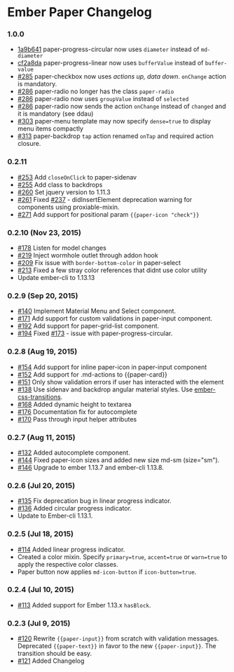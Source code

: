 # Ember Paper Changelog

### 1.0.0
- [1a9b641](https://github.com/miguelcobain/ember-paper/commit/1a9b6411a8ca30f3e9440d8585dc0f1ff4ff7649) paper-progress-circular now uses `diameter` instead of `md-diameter`
- [cf2a8da](https://github.com/miguelcobain/ember-paper/commit/cf2a8da350ea805e11eef36914ae76213b4c9f24) paper-progress-linear now uses `bufferValue` instead of `buffer-value`
- [#285](https://github.com/miguelcobain/ember-paper/pull/285) paper-checkbox now uses *actions up, data down*. `onChange` action is mandatory.
- [#286](https://github.com/miguelcobain/ember-paper/pull/286) paper-radio no longer has the class `paper-radio`
- [#286](https://github.com/miguelcobain/ember-paper/pull/286) paper-radio now uses `groupValue` instead of `selected`
- [#286](https://github.com/miguelcobain/ember-paper/pull/286) paper-radio now sends the action `onChange` instead of `changed` and it is mandatory (see ddau)
- [#303](https://github.com/miguelcobain/ember-paper/pull/303) paper-menu template may now specify `dense=true` to display menu items compactly
- [#313](https://github.com/miguelcobain/ember-paper/pull/313) paper-backdrop `tap` action renamed `onTap` and required action closure.

### 0.2.11

- [#253](https://github.com/miguelcobain/ember-paper/pull/253) Add `closeOnClick` to paper-sidenav
- [#255](https://github.com/miguelcobain/ember-paper/pull/255) Add class to backdrops
- [#260](https://github.com/miguelcobain/ember-paper/pull/260) Set jquery version to 1.11.3
- [#261](https://github.com/miguelcobain/ember-paper/pull/261) Fixed [#237](https://github.com/miguelcobain/ember-paper/issues/237) - didInsertElement deprecation warning for components using proxiable-mixin.
- [#271](https://github.com/miguelcobain/ember-paper/pull/271) Add support for positional param `{{paper-icon "check"}}`

### 0.2.10 (Nov 23, 2015)
- [#178](https://github.com/miguelcobain/ember-paper/pull/178) Listen for model changes
- [#219](https://github.com/miguelcobain/ember-paper/pull/219) Inject wormhole outlet through addon hook
- [#209](https://github.com/miguelcobain/ember-paper/pull/209) Fix issue with `border-bottom-color` in paper-select
- [#213](https://github.com/miguelcobain/ember-paper/pull/213) Fixed a few stray color references that didnt use color utility
- Update ember-cli to 1.13.13

### 0.2.9 (Sep 20, 2015)
- [#140](https://github.com/miguelcobain/ember-paper/pull/140) Implement Material Menu and Select component.
- [#171](https://github.com/miguelcobain/ember-paper/pull/171) Add support for custom validations in paper-input component.
- [#192](https://github.com/miguelcobain/ember-paper/pull/192) Add support for paper-grid-list component.
- [#194](https://github.com/miguelcobain/ember-paper/pull/194) Fixed [#173](https://github.com/miguelcobain/ember-paper/issues/173) - issue with paper-progress-circular.

### 0.2.8 (Aug 19, 2015)
- [#154](https://github.com/miguelcobain/ember-paper/pull/154) Add support for inline paper-icon in paper-input component
- [#152](https://github.com/miguelcobain/ember-paper/pull/152) Add support for .md-actions to {{paper-card}}
- [#151](https://github.com/miguelcobain/ember-paper/pull/151) Only show validation errors if user has interacted with the element
- [#138](https://github.com/miguelcobain/ember-paper/pull/138) Use sidenav and backdrop angular material styles. Use [ember-css-transitions](https://github.com/peec/ember-css-transitions).
- [#168](https://github.com/miguelcobain/ember-paper/pull/168) Added dynamic height to textarea
- [#176](https://github.com/miguelcobain/ember-paper/pull/176) Documentation fix for autocomplete
- [#170](https://github.com/miguelcobain/ember-paper/pull/170) Pass through input helper attributes

### 0.2.7 (Aug 11, 2015)
- [#132](https://github.com/miguelcobain/ember-paper/pull/132) Added autocomplete component.
- [#144](https://github.com/miguelcobain/ember-paper/pull/144) Fixed paper-icon sizes and added new size md-sm (size="sm").
- [#146](https://github.com/miguelcobain/ember-paper/pull/146) Upgrade to ember 1.13.7 and ember-cli 1.13.8.

### 0.2.6 (Jul 20, 2015)

- [#135](https://github.com/miguelcobain/ember-paper/pull/135) Fix deprecation bug in linear progress indicator.
- [#136](https://github.com/miguelcobain/ember-paper/pull/136) Added circular progress indicator.
- Update to Ember-cli 1.13.1.

### 0.2.5 (Jul 18, 2015)

- [#114](https://github.com/miguelcobain/ember-paper/pull/134) Added linear progress indicator.
- Created a color mixin. Specify `primary=true`, `accent=true` or `warn=true` to apply the respective color classes.
- Paper button now applies `md-icon-button` if `icon-button=true`.

### 0.2.4 (Jul 10, 2015)

- [#113](https://github.com/miguelcobain/ember-paper/pull/113) Added support for Ember 1.13.x `hasBlock`.

### 0.2.3 (Jul 9, 2015)

- [#120](https://github.com/miguelcobain/ember-paper/pull/120) Rewrite `{{paper-input}}` from scratch with validation messages. Deprecated `{{paper-text}}` in favor to the new `{{paper-input}}`. The transition should be easy.
- [#121](https://github.com/miguelcobain/ember-paper/issues/121) Added Changelog
